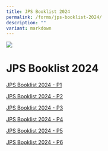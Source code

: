 ```yaml
---
title: JPS Booklist 2024
permalink: /forms/jps-booklist-2024/
description: ""
variant: markdown
---
```

![](/images/Banner.png)

JPS Booklist 2024
=================

[JPS Booklist 2024 - P1](/files/Booklist_P1_2024.pdf)

[JPS Booklist 2024 - P2](/files/Booklist_P2_2024.pdf)
  
[JPS Booklist 2024 - P3](/files/Booklist_P3_2024.pdf)
  
[JPS Booklist 2024 - P4](/files/Booklist_P4_2024.pdf)
  
[JPS Booklist 2024 - P5](/files/Booklist_P5_2024.pdf)

[JPS Booklist 2024 - P6](/files/Booklist_P6_2024.pdf)
